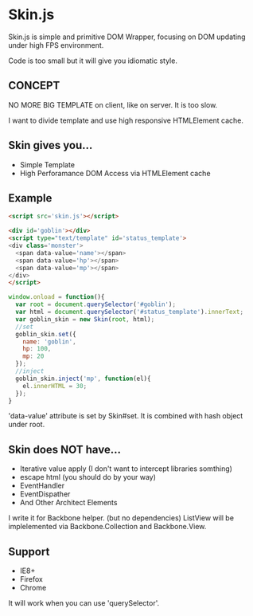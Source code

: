 # Skin.js

Skin.js is simple and primitive DOM Wrapper, focusing on DOM updating under high FPS environment.

Code is too small but it will give you idiomatic style.

## CONCEPT

NO MORE BIG TEMPLATE on client, like on server. It is too slow.

I want to divide template and use high responsive HTMLElement cache.

## Skin gives you...

- Simple Template
- High Perforamance DOM Access via HTMLElement cache

## Example


```html
<script src='skin.js'></script>

<div id='goblin'></div>
<script type="text/template" id='status_template'>
<div class='monster'>
  <span data-value='name'></span>
  <span data-value='hp'></span>
  <span data-value='mp'></span>
</div>
</script>
```

```javascript
window.onload = function(){
  var root = document.querySelector('#goblin');
  var html = document.querySelector('#status_template').innerText;
  var goblin_skin = new Skin(root, html);
  //set
  goblin_skin.set({
    name: 'goblin',
    hp: 100,
    mp: 20
  });
  //inject
  goblin_skin.inject('mp', function(el){
    el.innerHTML = 30;
  });
}
```

'data-value' attribute is set by Skin#set.
It is combined with hash object under root.


## Skin does NOT have...

- Iterative value apply (I don't want to intercept libraries somthing)
- escape html (you should do by your way)
- EventHandler
- EventDispather
- And Other Architect Elements

I write it for Backbone helper.  (but no dependencies)
ListView will be implelemented via Backbone.Collection and Backbone.View.


## Support

- IE8+
- Firefox
- Chrome

It will work when you can use 'querySelector'.
